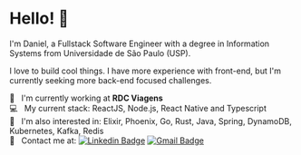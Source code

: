 # Hello! 👋
I'm Daniel, a Fullstack Software Engineer with a degree in Information Systems from Universidade de São Paulo (USP).

I love to build cool things. I have more experience with front-end, but I'm currently seeking more back-end focused challenges.

 :rocket:  &nbsp; I'm currently working at **RDC Viagens**
 <br/> :computer: &nbsp; My current stack: ReactJS, Node.js, React Native and Typescript
 <br/> 💬  &nbsp; I'm also interested in: Elixir, Phoenix, Go, Rust, Java, Spring, DynamoDB, Kubernetes, Kafka, Redis
 <br/> :email: &nbsp; Contact me at: [![Linkedin Badge](https://img.shields.io/badge/-rcarvalhodan-blue?style=flat-square&logo=Linkedin&logoColor=white&link=https://www.linkedin.com/in/rcarvalhodan/)](https://www.linkedin.com/in/rcarvalhodan/) 
[![Gmail Badge](https://img.shields.io/badge/-carvalho.rochadan@gmail.com-c14438?style=flat-square&logo=Gmail&logoColor=white&link=mailto:carvalho.rochadan@gmail.com)](mailto:carvalho.rochadan@gmail.com)
